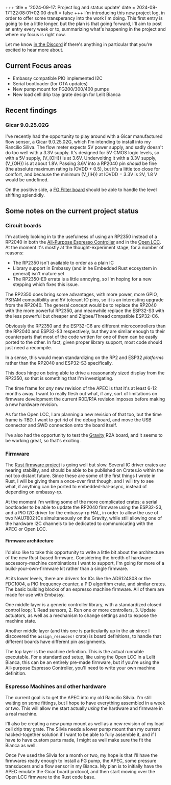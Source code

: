 +++
title = '2024-09-17: Project log and status update'
date = 2024-09-17T22:08:01+02:00
draft = false
+++
I'm introducing this new project log, in order to offer some transperancy into the work I'm doing. This first entry is going to be a little longer, but the plan is that going forward, I'll aim to post an entry every week or to, summarizing what's happening in the project and where my focus is right now.

Let me know [in the Discord](https://discord.gg/gn9aGHAc3U) if there's anything in particular that you're excited to hear more about.

## Current Focus areas

* Embassy compatible PIO implemented I2C
* Serial bootloader (for OTA updates)
* New pump mount for FG200/300/400 pumps
* New load cell drip tray grate design for Lelit Bianca

## Recent findings

### Gicar 9.0.25.02G

I've recently had the opportunity to play around with a Gicar manufactured flow sensor, a Gicar 9.0.25.02G, which I'm intending to install into my Rancilio Siliva. The flow meter expects 5V power supply, and sadly doesn't do too well with a 3.3V supply. It's designed for 5V CMOS logic levels, so with a 5V supply, \(V_{OH}\) is at 3.6V. Undervolting it with a 3.3V supply, \(V_{OH}\) is at about 1.8V. Passing 3.6V into a RP2040 pin *should* be fine (the absolute maximum rating is IOVDD + 0.5), but it's a little too close for comfort, and because the minimum \(V_{IH}\) at IOVDD = 3.3V is 2V, 1.8 V would be undefined.

On the positive side, a [FG Filter board](https://github.com/variegated-coffee/fg-shifter) should be able to handle the level shifting splendidly.

## Some notes on the current project status

### Circuit boards

I'm actively looking in to the usefulness of using an RP2350 instead of a RP2040 in both the [All-Purpose Espresso Controller](https://github.com/variegated-coffee/all-purpose-espresso-controller) and in the [Open LCC](https://github.com/variegated-coffee/open-lcc-board). At the moment it's mostly at the thought-experiment stage, for a number of reasons:

* The RP2350 isn't available to order as a plain IC
* Library support in Embassy (and in he Embedded Rust ecosystem in general) isn't mature yet
* The RP2350-E9 errata is a little annoying, so I'm hoping for a new stepping which fixes this issue.

The RP2350 does bring some advantages, with more power, more GPIO, PSRAM compatibility and 5V tolerant IO pins, so it is an interesting upgrade from the RP2040. The general concept would be to replace the RP2040 with the more powerful RP2350, and meanwhile replace the ESP32-S3 with the less powerful but cheaper and Zigbee/Thread compatible ESP32-C6. 

Obviously the RP2350 and the ESP32-C6 are different microcontrollers than the RP2040 and ESP32-S3 respectively, but they are similar enough to their counterparts that most of the code written for one of them can be easily ported to the other. In fact, given proper library support, most code should just need a recompile.

In a sense, this would mean standardizing on the RP2 and ESP32 *platforms* rather than the RP2040 and ESP32-S3 specifically. 

This does hinge on being able to drive a reasonanbly sized display from the RP2350, so that is something that I'm investigating.

The time frame for *any* new revision of the APEC is that it's at least 6-12 months away. I want to really flesh out what, if any, sort of limitations on firmware development the current R0D/R1A revision imposes before making a new hardware revision.

As for the Open LCC, I am planning a new revision of that too, but the time frame is TBD. I want to get rid of the debug board, and move the USB connector and SWD connection onto the board itself.

I've also had the opportunity to test the [Gravity](https://github.com/variegated-coffee/gravity) R2A board, and it seems to be working great, so that's exciting. 

### Firmware

The [Rust firmware project](https://github.com/variegated-coffee/variegated-rs) is going well but slow. Several IC driver crates are nearing stability, and should be able to be published on Crates.io within the not too distant future. Since these are some of the first things I wrote in Rust, I will be giving them a once-over first though, and I will try to see what, if anything can be ported to embedded-hal-async, instead of depending on embassy-rp.

At the moment I'm writing some of the more complicated crates; a serial bootloader to be able to update the RP2040 firmware using the ESP32-S3, and a PIO I2C driver for the embassy-rp HAL, in order to allow the use of two NAU7802 ICs simultaneously on the Gravity, while still allowing one of the hardware I2C channels to be dedicated to communicating with the APEC or Open LCC.

#### Firmware architecture

I'd also like to take this opportunity to write a little bit about the architecture of the new Rust-based firmware. Considering the bredth of hardware-accessory-machine combinations I want to support, I'm going for more of a build-your-own-firmware kit rather than a single firmware.

At its lower levels, there are drivers for ICs like the ADS124S08 or the FDC1004, a PIO frequency counter, a PID algorithm crate, and similar crates. The basic building blocks of an espresso machine firmware. All of them are made for use with Embassy.

One middle layer is a generic controller library, with a standardized closed control loop; 1. Read sensors, 2. Run one or more controllers, 3. Update actuators, as well as a mechanism to change settings and to expose the machine state.

Another middle layer (and this one is particularily up in the air since I discovered the `assign_resouces!` crate) is board definitions, to handle that different boards have different pin assignments.

The top layer is the machine definition. This is the actual runnable executable. For a standardized setup, like using the Open LCC in a Lelit Bianca, this can be an entirely pre-made firmware, but if you're using the All-purpose Espresso Controller, you'll need to write your own machine definition. 

### Espresso Machines and other hardware

The current goal is to get the APEC into my old Rancilio Silvia. I'm still waiting on some fittings, but I hope to have everything assembled in a week or two. This will allow me start actually *using* the hardware and firmware in a real machine.

I'll also be creating a new pump mount as well as a new revision of my load cell drip tray grate. The Silvia needs a lower pump mount than my current hacked-together solution if I want to be able to fully assemble it, and if I have to have custom parts made, I might as well make sure the fit the Bianca as well.

Once I've used the Silvia for a month or two, my hope is that I'll have the firmwares ready enough to install a FG pump, the APEC, some pressure transducers and a flow sensor in my Bianca. My plan is to initially have the APEC emulate the Gicar board protocol, and then start moving over the Open LCC firmware to the Rust code base. 